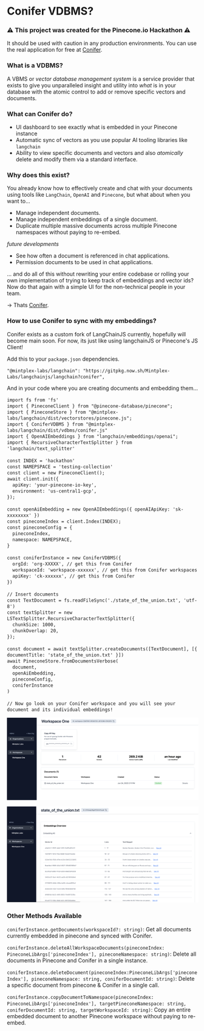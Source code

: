 # Conifer VDBMS?

### ⚠️ This project was created for the Pinecone.io Hackathon ⚠️ 
It should be used with caution in any production environments. You can use the real application for free at
[Conifer](https://conifer-tools.web.app/).


### What is a VDBMS?

A VBMS or  _vector database management system_ is a service provider that exists to give you unparalleled insight and utility into _what_ is in your database with the atomic control to add or remove specific vectors and documents.

### What can Conifer do?
- UI dashboard to see exactly what is embedded in your Pinecone instance
- Automatic sync of vectors as you use popular AI tooling libraries like `langchain`
- Ability to view specific documents and vectors and also _atomically_ delete and modify them via a standard interface.

### Why does this exist?
You already know how to effectively create and chat with your documents using tools like `LangChain`, `OpenAI` and `Pinecone`, but what about when you want to...

- Manage independent documents.
- Manage independent embeddings of a single document.
- Duplicate multiple massive documents across multiple Pinecone namespaces without paying to re-embed.

_future developments_
- See how often a document is referenced in chat applications.
- Permission documents to be used in chat applications.

... and do all of this without rewriting your entire codebase or rolling your own implementation of trying to keep track of embeddings and vector ids? Now do that again with a simple UI for the non-technical people in your team.

-> Thats [Conifer](https://conifer-tools.web.app/).

### How to use Conifer to sync with my embeddings?
Conifer exists as a custom fork of LangChainJS currently, hopefully will become main soon. For now, its just like using langchainJS or Pinecone's JS Client!

Add this to your `package.json` dependencies.
```
"@mintplex-labs/langchain": "https://gitpkg.now.sh/Mintplex-Labs/langchainjs/langchain?conifer",
```

And in your code where you are creating documents and embedding them...
```
import fs from 'fs'
import { PineconeClient } from "@pinecone-database/pinecone";
import { PineconeStore } from "@mintplex-labs/langchain/dist/vectorstores/pinecone.js";
import { ConiferVDBMS } from "@mintplex-labs/langchain/dist/vdbms/conifer.js"
import { OpenAIEmbeddings } from "langchain/embeddings/openai";
import { RecursiveCharacterTextSplitter } from 'langchain/text_splitter'

const INDEX = 'hackathon'
const NAMEPSPACE = 'testing-collection'
const client = new PineconeClient();
await client.init({
  apiKey: 'your-pinecone-io-key',
  environment: 'us-central1-gcp',
});

const openAiEmbedding = new OpenAIEmbeddings({ openAIApiKey: 'sk-xxxxxxxx' })
const pineconeIndex = client.Index(INDEX);
const pineconeConfig = {
  pineconeIndex,
  namespace: NAMEPSPACE,
}

const coniferInstance = new ConiferVDBMS({
  orgId: 'org-XXXXX', // get this from Conifer
  workspaceId: 'workspace-xxxxxx', // get this from Conifer workspaces
  apiKey: 'ck-xxxxxx', // get this from Conifer
})

// Insert documents
const TextDocument = fs.readFileSync('./state_of_the_union.txt', 'utf-8')
const textSplitter = new LSTextSplitter.RecursiveCharacterTextSplitter({
  chunkSize: 1000,
  chunkOverlap: 20,
});

const document = await textSplitter.createDocuments([TextDocument], [{ documentTitle: 'state_of_the_union.txt' }])
await PineconeStore.fromDocumentsVerbose(
  document,
  openAiEmbedding,
  pineconeConfig,
  coniferInstance
)

// Now go look on your Conifer workspace and you will see your document and its individual embeddings!
```

![Conifer](../../../docs/static/img/conifer.png)

![Conifer2](../../../docs/static/img/conifer2.png)


### Other Methods Available

`coniferInstance.getDocuments(workspaceId?: string)`: Get all documents currently embedded in pinecone and synced with Conifer.

`coniferInstance.deleteAllWorkspaceDocuments(pineconeIndex: PineconeLibArgs['pineconeIndex'], pineconeNamespace: string)`: Delete all documents in Pinecone and Conifer in a single instance.

`coniferInstance.deleteDocument(pineconeIndex:PineconeLibArgs['pineconeIndex'], pineconeNamespace: string, coniferDocumentId: string)`: Delete a specific document from pinecone & Conifer in a single call.

`coniferInstance.copyDocumentToNamespace(pineconeIndex: PineconeLibArgs['pineconeIndex'], targetPineconeNamespace: string, coniferDocumentId: string, targetWorkspaceId: string)`: Copy an entire embedded document to another Pinecone workspace without paying to re-embed.
